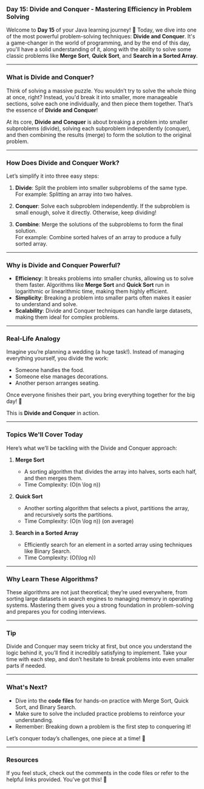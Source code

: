 ### **Day 15: Divide and Conquer - Mastering Efficiency in Problem Solving**

Welcome to **Day 15** of your Java learning journey! 🎉 Today, we dive into one of the most powerful problem-solving techniques: **Divide and Conquer**. It's a game-changer in the world of programming, and by the end of this day, you'll have a solid understanding of it, along with the ability to solve some classic problems like **Merge Sort**, **Quick Sort**, and **Search in a Sorted Array**.

---

### **What is Divide and Conquer?**
Think of solving a massive puzzle. You wouldn’t try to solve the whole thing at once, right? Instead, you'd break it into smaller, more manageable sections, solve each one individually, and then piece them together. That’s the essence of **Divide and Conquer**!

At its core, **Divide and Conquer** is about breaking a problem into smaller subproblems (divide), solving each subproblem independently (conquer), and then combining the results (merge) to form the solution to the original problem.

---

### **How Does Divide and Conquer Work?**
Let’s simplify it into three easy steps:

1. **Divide**: Split the problem into smaller subproblems of the same type.  
   For example: Splitting an array into two halves.

2. **Conquer**: Solve each subproblem independently. If the subproblem is small enough, solve it directly. Otherwise, keep dividing!

3. **Combine**: Merge the solutions of the subproblems to form the final solution.  
   For example: Combine sorted halves of an array to produce a fully sorted array.

---

### **Why is Divide and Conquer Powerful?**
- **Efficiency**: It breaks problems into smaller chunks, allowing us to solve them faster. Algorithms like **Merge Sort** and **Quick Sort** run in logarithmic or linearithmic time, making them highly efficient.
- **Simplicity**: Breaking a problem into smaller parts often makes it easier to understand and solve.
- **Scalability**: Divide and Conquer techniques can handle large datasets, making them ideal for complex problems.

---

### **Real-Life Analogy**
Imagine you’re planning a wedding (a huge task!). Instead of managing everything yourself, you divide the work:
- Someone handles the food.
- Someone else manages decorations.
- Another person arranges seating.

Once everyone finishes their part, you bring everything together for the big day! 🎊

This is **Divide and Conquer** in action.

---

### **Topics We'll Cover Today**
Here’s what we’ll be tackling with the Divide and Conquer approach:

1. **Merge Sort**  
   - A sorting algorithm that divides the array into halves, sorts each half, and then merges them.  
   - Time Complexity: \(O(n \log n)\)  

2. **Quick Sort**  
   - Another sorting algorithm that selects a pivot, partitions the array, and recursively sorts the partitions.  
   - Time Complexity: \(O(n \log n)\) (on average)  

3. **Search in a Sorted Array**  
   - Efficiently search for an element in a sorted array using techniques like Binary Search.  
   - Time Complexity: \(O(\log n)\)  

---

### **Why Learn These Algorithms?**
These algorithms are not just theoretical; they’re used everywhere, from sorting large datasets in search engines to managing memory in operating systems. Mastering them gives you a strong foundation in problem-solving and prepares you for coding interviews.

---

### **Tip**
Divide and Conquer may seem tricky at first, but once you understand the logic behind it, you’ll find it incredibly satisfying to implement. Take your time with each step, and don’t hesitate to break problems into even smaller parts if needed.

---

### **What's Next?**
- Dive into the **code files** for hands-on practice with Merge Sort, Quick Sort, and Binary Search.  
- Make sure to solve the included practice problems to reinforce your understanding.  
- Remember: Breaking down a problem is the first step to conquering it!

Let’s conquer today’s challenges, one piece at a time! 💪

--- 

### **Resources**
If you feel stuck, check out the comments in the code files or refer to the helpful links provided. You’ve got this! 🚀


